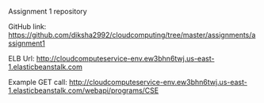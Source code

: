Assignment 1 repository

GitHub link: https://github.com/diksha2992/cloudcomputing/tree/master/assignments/assignment1

ELB Url: http://cloudcomputeservice-env.ew3bhn6twj.us-east-1.elasticbeanstalk.com


Example GET call:
http://cloudcomputeservice-env.ew3bhn6twj.us-east-1.elasticbeanstalk.com/webapi/programs/CSE
